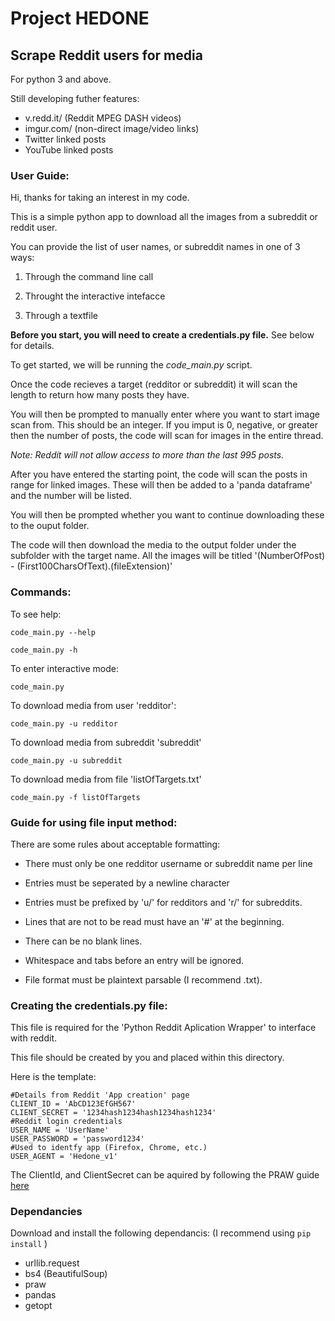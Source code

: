# Project HEDONE #

## Scrape Reddit users for media ##

For python 3 and above.

Still developing futher features:
* v.redd.it/ (Reddit MPEG DASH videos)
* imgur.com/ (non-direct image/video links)
* Twitter linked posts
* YouTube linked posts

### User Guide: ###

Hi, thanks for taking an interest in my code.


This is a simple python app to download all the images from a subreddit or reddit user.


You can provide the list of user names, or subreddit names in one of 3 ways:

1. Through the command line call

2. Throught the interactive intefacce

3. Through a textfile

**Before you start, you will need to create a credentials.py file.**
See below for details.


To get started, we will be running the _code_main.py_ script.


Once the code recieves a target (redditor or subreddit) it will scan the length to return how many posts they have.


You will then be prompted to manually enter where you want to start image scan from. This should be an integer. If you imput is 0, negative, or greater then the number of posts, the code will scan for images in the entire thread.

_Note: Reddit will not allow access to more than the last 995 posts._


After you have entered the starting point, the code will scan the posts in range for linked images. These will then be added to a 'panda dataframe' and the number will be listed.


You will then be prompted whether you want to continue downloading these to the ouput folder.


The code will then download the media to the output folder under the subfolder with the target name. All the images will be titled '(NumberOfPost) - (First100CharsOfText).(fileExtension)'



### Commands: ###

To see help:

`code_main.py --help`

`code_main.py -h`


To enter interactive mode:

`code_main.py`


To download media from user 'redditor':

`code_main.py -u redditor`


To download media from subreddit 'subreddit'

`code_main.py -u subreddit`


To download media from file 'listOfTargets.txt'

`code_main.py -f listOfTargets`


### Guide for using file input method: ###

There are some rules about acceptable formatting:

* There must only be one redditor username or subreddit name per line

* Entries must be seperated by a newline character

* Entries must be prefixed by 'u/' for redditors and 'r/' for subreddits.

* Lines that are not to be read must have an '#' at the beginning.

* There can be no blank lines.

* Whitespace and tabs before an entry will be ignored.

* File format must be plaintext parsable (I recommend .txt).

### Creating the credentials.py file: ###

This file is required for the 'Python Reddit Aplication Wrapper' to interface with reddit.

This file should be created by you and placed within this directory.

Here is the template:

    #Details from Reddit 'App creation' page
    CLIENT_ID = 'AbCD123EfGH567'
    CLIENT_SECRET = '1234hash1234hash1234hash1234'
    #Reddit login credentials
    USER_NAME = 'UserName'
    USER_PASSWORD = 'password1234'
    #Used to identfy app (Firefox, Chrome, etc.)
    USER_AGENT = 'Hedone_v1'


The ClientId, and ClientSecret can be aquired by following the PRAW guide [here](https://praw.readthedocs.io/en/latest/getting_started/authentication.html#oauth)


### Dependancies ###

Download and install the following dependancis: (I recommend using `pip install` )

* urllib.request
* bs4 (BeautifulSoup)
* praw
* pandas
* getopt
